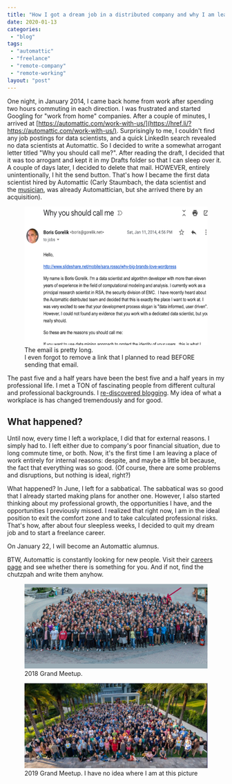 ```yaml
---
title: "How I got a dream job in a distributed company and why I am leaving it"
date: 2020-01-13
categories: 
 - "blog"
tags: 
 - "automattic"
 - "freelance"
 - "remote-company"
 - "remote-working"
layout: "post"
---
```


<!-- wp:paragraph -->
One night, in January 2014, I came back home from work after spending two hours commuting in each direction. I was frustrated and started Googling for "work from home" companies. After a couple of minutes, I arrived at [https://automattic.com/work-with-us/](https://href.li/?https://automattic.com/work-with-us/). Surprisingly to me, I couldn't find any job postings for data scientists, and a quick LinkedIn search revealed no data scientists at Automattic. So I decided to write a somewhat arrogant letter titled "Why you should call me?". After reading the draft, I decided that it was too arrogant and kept it in my Drafts folder so that I can sleep over it. A couple of days later, I decided to delete that mail. HOWEVER, entirely unintentionally, I hit the send button. That's how I became the first data scientist hired by Automattic (Carly Staumbach, the data scientist and the [musician](https://colormath.bandcamp.com/releases), was already Automattician, but she arrived there by an acquisition).


<!-- /wp:paragraph -->

<!-- wp:image {"align":"center","id":2889,"width":512,"height":319,"sizeSlug":"large"} -->
<div class="wp-block-image"><figure class="aligncenter size-large is-resized"><img src="/assets/img/2020/01/screen-shot-2020-01-13-at-9.45.24.png" alt="Screenshot of my email " class="wp-image-2889" width="512" height="319"><figcaption>The email is pretty long. <br>I even forgot to remove a link that I planned to read BEFORE sending that email.</figcaption></figure></div>


<!-- /wp:image -->

<!-- wp:paragraph -->
The past five and a half years have been the best five and a half years in my professional life. I met a TON of fascinating people from different cultural and professional backgrounds. I [re-discovered blogging](https://href.li/?https://gorelik.net). My idea of what a workplace is has changed tremendously and for good.


<!-- /wp:paragraph -->

<!-- wp:heading -->
## What happened?


<!-- /wp:heading -->

<!-- wp:paragraph -->
Until now, every time I left a workplace, I did that for external reasons. I simply had to. I left either due to company's poor financial situation, due to long commute time, or both. Now, it's the first time I am leaving a place of work entirely for internal reasons: despite, and maybe a little bit because, the fact that everything was so good. (Of course, there are some problems and disruptions, but nothing is ideal, right?)


<!-- /wp:paragraph -->

<!-- wp:paragraph -->
What happened? In June, I left for a sabbatical. The sabbatical was so good that I already started making plans for another one. However, I also started thinking about my professional growth, the opportunities I have, and the opportunities I previously missed. I realized that right now, I am in the ideal position to exit the comfort zone and to take calculated professional risks. That's how, after about four sleepless weeks, I decided to quit my dream job and to start a freelance career.


<!-- /wp:paragraph -->

<!-- wp:paragraph -->
On January 22, I will become an Automattic alumnus.


<!-- /wp:paragraph -->

<!-- wp:paragraph -->
BTW, Automattic is constantly looking for new people. Visit their [careers page](https://automattic.com/work-with-us/) and see whether there is something for you. And if not, find the chutzpah and write them anyhow.


<!-- /wp:paragraph -->

<!-- wp:image {"id":2891,"sizeSlug":"large"} -->
<figure class="wp-block-image size-large"><img src="/assets/img/2020/01/featured_automattic.png" alt="A group photo of about 600 people -- Automattic 2018 grand meetup" class="wp-image-2891"><figcaption>2018 Grand Meetup.</figcaption></figure>
<!-- /wp:image -->

<!-- wp:image {"id":2893,"sizeSlug":"large"} -->
<figure class="wp-block-image size-large"><img src="/assets/img/2020/01/featured_automattic_2019.png" alt="A group photo of about 800 people. 2019 Automattic Grand Meetup" class="wp-image-2893"><figcaption>2019 Grand Meetup. I have no idea where I am at this picture</figcaption></figure>
<!-- /wp:image -->
